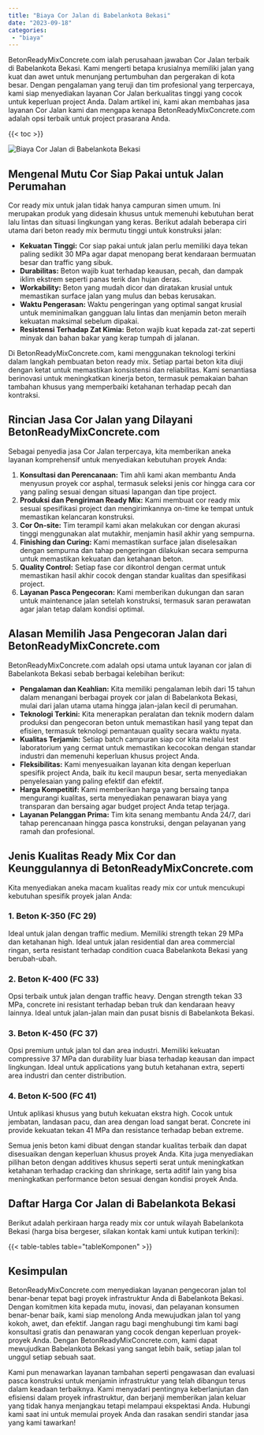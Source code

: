 ```yaml
---
title: "Biaya Cor Jalan di Babelankota Bekasi"
date: "2023-09-18"
categories: 
 - "biaya"
---
```


BetonReadyMixConcrete.com ialah perusahaan jawaban Cor Jalan terbaik di Babelankota Bekasi. Kami mengerti betapa krusialnya memiliki jalan yang kuat dan awet untuk menunjang pertumbuhan dan pergerakan di kota besar. Dengan pengalaman yang teruji dan tim profesional yang terpercaya, kami siap menyediakan layanan Cor Jalan berkualitas tinggi yang cocok untuk keperluan project Anda. Dalam artikel ini, kami akan membahas jasa layanan Cor Jalan kami dan mengapa kenapa BetonReadyMixConcrete.com adalah opsi terbaik untuk project prasarana Anda.

{{< toc >}}

![Biaya Cor Jalan di Babelankota Bekasi](https://betoncor8.github.io/cor/harga-beton-readymix-concrete%20(44).png)

## Mengenal Mutu Cor Siap Pakai untuk Jalan Perumahan

Cor ready mix untuk jalan tidak hanya campuran simen umum. Ini merupakan produk yang didesain khusus untuk memenuhi kebutuhan berat lalu lintas dan situasi lingkungan yang keras. Berikut adalah beberapa ciri utama dari beton ready mix bermutu tinggi untuk konstruksi jalan:

- **Kekuatan Tinggi:** Cor siap pakai untuk jalan perlu memiliki daya tekan paling sedikit 30 MPa agar dapat menopang berat kendaraan bermuatan besar dan traffic yang sibuk.
- **Durabilitas:** Beton wajib kuat terhadap keausan, pecah, dan dampak iklim ekstrem seperti panas terik dan hujan deras.
- **Workability:** Beton yang mudah dicor dan diratakan krusial untuk memastikan surface jalan yang mulus dan bebas kerusakan.
- **Waktu Pengerasan:** Waktu pengeringan yang optimal sangat krusial untuk meminimalkan gangguan lalu lintas dan menjamin beton meraih kekuatan maksimal sebelum dipakai.
- **Resistensi Terhadap Zat Kimia:** Beton wajib kuat kepada zat-zat seperti minyak dan bahan bakar yang kerap tumpah di jalanan.

Di BetonReadyMixConcrete.com, kami menggunakan teknologi terkini dalam langkah pembuatan beton ready mix. Setiap partai beton kita diuji dengan ketat untuk memastikan konsistensi dan reliabilitas. Kami senantiasa berinovasi untuk meningkatkan kinerja beton, termasuk pemakaian bahan tambahan khusus yang memperbaiki ketahanan terhadap pecah dan kontraksi.

## Rincian Jasa Cor Jalan yang Dilayani BetonReadyMixConcrete.com

Sebagai penyedia jasa Cor Jalan terpercaya, kita memberikan aneka layanan komprehensif untuk menyediakan kebutuhan proyek Anda:

1. **Konsultasi dan Perencanaan:** Tim ahli kami akan membantu Anda menyusun proyek cor asphal, termasuk seleksi jenis cor hingga cara cor yang paling sesuai dengan situasi lapangan dan tipe project.
2. **Produksi dan Pengiriman Ready Mix:** Kami membuat cor ready mix sesuai spesifikasi project dan mengirimkannya on-time ke tempat untuk memastikan kelancaran konstruksi.
3. **Cor On-site:** Tim terampil kami akan melakukan cor dengan akurasi tinggi menggunakan alat mutakhir, menjamin hasil akhir yang sempurna.
4. **Finishing dan Curing:** Kami memastikan surface jalan diselesaikan dengan sempurna dan tahap pengeringan dilakukan secara sempurna untuk memastikan kekuatan dan ketahanan beton.
5. **Quality Control:** Setiap fase cor dikontrol dengan cermat untuk memastikan hasil akhir cocok dengan standar kualitas dan spesifikasi project.
6. **Layanan Pasca Pengecoran:** Kami memberikan dukungan dan saran untuk maintenance jalan setelah konstruksi, termasuk saran perawatan agar jalan tetap dalam kondisi optimal.

## Alasan Memilih Jasa Pengecoran Jalan dari BetonReadyMixConcrete.com

BetonReadyMixConcrete.com adalah opsi utama untuk layanan cor jalan di Babelankota Bekasi sebab berbagai kelebihan berikut:

- **Pengalaman dan Keahlian:** Kita memiliki pengalaman lebih dari 15 tahun dalam menangani berbagai proyek cor jalan di Babelankota Bekasi, mulai dari jalan utama utama hingga jalan-jalan kecil di perumahan.
- **Teknologi Terkini:** Kita menerapkan peralatan dan teknik modern dalam produksi dan pengecoran beton untuk memastikan hasil yang tepat dan efisien, termasuk teknologi pemantauan quality secara waktu nyata.
- **Kualitas Terjamin:** Setiap batch campuran siap cor kita melalui test laboratorium yang cermat untuk memastikan kecocokan dengan standar industri dan memenuhi keperluan khusus project Anda.
- **Fleksibilitas:** Kami menyesuaikan layanan kita dengan keperluan spesifik project Anda, baik itu kecil maupun besar, serta menyediakan penyelesaian yang paling efektif dan efektif.
- **Harga Kompetitif:** Kami memberikan harga yang bersaing tanpa mengurangi kualitas, serta menyediakan penawaran biaya yang transparan dan bersaing agar budget project Anda tetap terjaga.
- **Layanan Pelanggan Prima:** Tim kita senang membantu Anda 24/7, dari tahap perencanaan hingga pasca konstruksi, dengan pelayanan yang ramah dan profesional.

## Jenis Kualitas Ready Mix Cor dan Keunggulannya di BetonReadyMixConcrete.com

Kita menyediakan aneka macam kualitas ready mix cor untuk mencukupi kebutuhan spesifik proyek jalan Anda:

### 1\. Beton K-350 (FC 29)

Ideal untuk jalan dengan traffic medium. Memiliki strength tekan 29 MPa dan ketahanan high. Ideal untuk jalan residential dan area commercial ringan, serta resistant terhadap condition cuaca Babelankota Bekasi yang berubah-ubah.

### 2\. Beton K-400 (FC 33)

Opsi terbaik untuk jalan dengan traffic heavy. Dengan strength tekan 33 MPa, concrete ini resistant terhadap beban truk dan kendaraan heavy lainnya. Ideal untuk jalan-jalan main dan pusat bisnis di Babelankota Bekasi.

### 3\. Beton K-450 (FC 37)

Opsi premium untuk jalan tol dan area industri. Memiliki kekuatan compressive 37 MPa dan durability luar biasa terhadap keausan dan impact lingkungan. Ideal untuk applications yang butuh ketahanan extra, seperti area industri dan center distribution.

### 4\. Beton K-500 (FC 41)

Untuk aplikasi khusus yang butuh kekuatan ekstra high. Cocok untuk jembatan, landasan pacu, dan area dengan load sangat berat. Concrete ini provide kekuatan tekan 41 MPa dan resistance terhadap beban extreme.

Semua jenis beton kami dibuat dengan standar kualitas terbaik dan dapat disesuaikan dengan keperluan khusus proyek Anda. Kita juga menyediakan pilihan beton dengan additives khusus seperti serat untuk meningkatkan ketahanan terhadap cracking dan shrinkage, serta aditif lain yang bisa meningkatkan performance beton sesuai dengan kondisi proyek Anda.

## Daftar Harga Cor Jalan di Babelankota Bekasi

Berikut adalah perkiraan harga ready mix cor untuk wilayah Babelankota Bekasi (harga bisa bergeser, silakan kontak kami untuk kutipan terkini):

{{< table-tables table="tableKomponen" >}}

## Kesimpulan

BetonReadyMixConcrete.com menyediakan layanan pengecoran jalan tol benar-benar tepat bagi proyek infrastruktur Anda di Babelankota Bekasi. Dengan komitmen kita kepada mutu, inovasi, dan pelayanan konsumen benar-benar baik, kami siap menolong Anda mewujudkan jalan tol yang kokoh, awet, dan efektif. Jangan ragu bagi menghubungi tim kami bagi konsultasi gratis dan penawaran yang cocok dengan keperluan proyek-proyek Anda. Dengan BetonReadyMixConcrete.com, kami dapat mewujudkan Babelankota Bekasi yang sangat lebih baik, setiap jalan tol unggul setiap sebuah saat.

Kami pun menawarkan layanan tambahan seperti pengawasan dan evaluasi pasca konstruksi untuk menjamin infrastruktur yang telah dibangun terus dalam keadaan terbaiknya. Kami menyadari pentingnya keberlanjutan dan efisiensi dalam proyek infrastruktur, dan berjanji memberikan jalan keluar yang tidak hanya menjangkau tetapi melampaui ekspektasi Anda. Hubungi kami saat ini untuk memulai proyek Anda dan rasakan sendiri standar jasa yang kami tawarkan!
